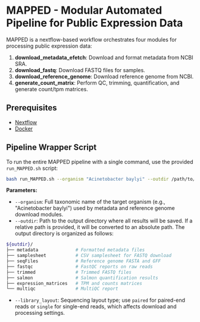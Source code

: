 # MAPPED - Modular Automated Pipeline for Public Expression Data

MAPPED is a nextflow-based workflow orchestrates four modules for processing public expression data:

1. **download_metadata_efetch**: Download and format metadata from NCBI SRA.
2. **download_fastq**: Download FASTQ files for samples.
3. **download_reference_genome**: Download reference genome from NCBI.
4. **generate_count_matrix**: Perform QC, trimming, quantification, and generate count/tpm matrices.

## Prerequisites

- [Nextflow](https://www.nextflow.io/)
- [Docker](https://www.docker.com/)

## Pipeline Wrapper Script

To run the entire MAPPED pipeline with a single command, use the provided `run_MAPPED.sh` script:

```bash
bash run_MAPPED.sh --organism "Acinetobacter baylyi" --outdir /path/to/output --library_layout paired
```

**Parameters:**

- `--organism`: Full taxonomic name of the target organism (e.g., "Acinetobacter baylyi") used by metadata and reference genome download modules.
- `--outdir`: Path to the output directory where all results will be saved. If a relative path is provided, it will be converted to an absolute path. The output directory is organized as follows:

```bash
${outdir}/
├── metadata              # Formatted metadata files
├── samplesheet           # CSV samplesheet for FASTQ download
├── seqFiles              # Reference genome FASTA and GFF
├── fastqc                # FastQC reports on raw reads
├── trimmed               # Trimmed FASTQ files
├── salmon                # Salmon quantification results
├── expression_matrices   # TPM and counts matrices
└── multiqc               # MultiQC report
```
- `--library_layout`: Sequencing layout type; use `paired` for paired-end reads or `single` for single-end reads, which affects download and processing settings.


